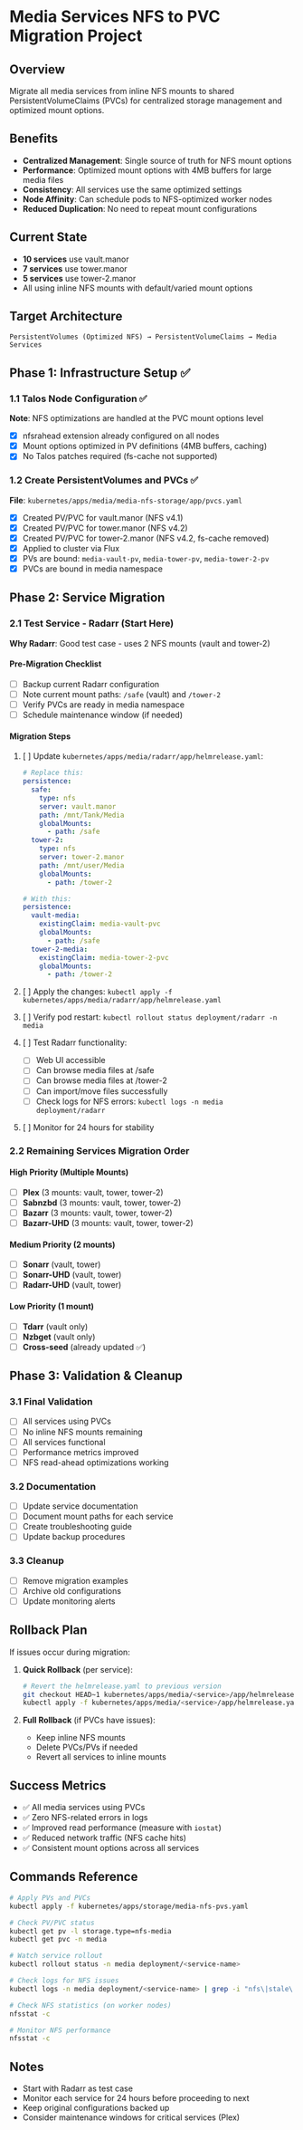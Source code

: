 # Media Services NFS to PVC Migration Project

## Overview
Migrate all media services from inline NFS mounts to shared PersistentVolumeClaims (PVCs) for centralized storage management and optimized mount options.

## Benefits
- **Centralized Management**: Single source of truth for NFS mount options
- **Performance**: Optimized mount options with 4MB buffers for large media files
- **Consistency**: All services use the same optimized settings
- **Node Affinity**: Can schedule pods to NFS-optimized worker nodes
- **Reduced Duplication**: No need to repeat mount configurations

## Current State
- **10 services** use vault.manor
- **7 services** use tower.manor
- **5 services** use tower-2.manor
- All using inline NFS mounts with default/varied mount options

## Target Architecture
```
PersistentVolumes (Optimized NFS) → PersistentVolumeClaims → Media Services
```

## Phase 1: Infrastructure Setup ✅

### 1.1 Talos Node Configuration ✅
**Note**: NFS optimizations are handled at the PVC mount options level
- [x] nfsrahead extension already configured on all nodes
- [x] Mount options optimized in PV definitions (4MB buffers, caching)
- [x] No Talos patches required (fs-cache not supported)

### 1.2 Create PersistentVolumes and PVCs ✅
**File**: `kubernetes/apps/media/media-nfs-storage/app/pvcs.yaml`
- [x] Created PV/PVC for vault.manor (NFS v4.1)
- [x] Created PV/PVC for tower.manor (NFS v4.2)
- [x] Created PV/PVC for tower-2.manor (NFS v4.2, fs-cache removed)
- [x] Applied to cluster via Flux
- [x] PVs are bound: `media-vault-pv`, `media-tower-pv`, `media-tower-2-pv`
- [x] PVCs are bound in media namespace

## Phase 2: Service Migration

### 2.1 Test Service - Radarr (Start Here)
**Why Radarr**: Good test case - uses 2 NFS mounts (vault and tower-2)

#### Pre-Migration Checklist
- [ ] Backup current Radarr configuration
- [ ] Note current mount paths: `/safe` (vault) and `/tower-2`
- [ ] Verify PVCs are ready in media namespace
- [ ] Schedule maintenance window (if needed)

#### Migration Steps
1. [ ] Update `kubernetes/apps/media/radarr/app/helmrelease.yaml`:
   ```yaml
   # Replace this:
   persistence:
     safe:
       type: nfs
       server: vault.manor
       path: /mnt/Tank/Media
       globalMounts:
         - path: /safe
     tower-2:
       type: nfs
       server: tower-2.manor
       path: /mnt/user/Media
       globalMounts:
         - path: /tower-2

   # With this:
   persistence:
     vault-media:
       existingClaim: media-vault-pvc
       globalMounts:
         - path: /safe
     tower-2-media:
       existingClaim: media-tower-2-pvc
       globalMounts:
         - path: /tower-2
   ```

2. [ ] Apply the changes: `kubectl apply -f kubernetes/apps/media/radarr/app/helmrelease.yaml`

3. [ ] Verify pod restart: `kubectl rollout status deployment/radarr -n media`

4. [ ] Test Radarr functionality:
   - [ ] Web UI accessible
   - [ ] Can browse media files at /safe
   - [ ] Can browse media files at /tower-2
   - [ ] Can import/move files successfully
   - [ ] Check logs for NFS errors: `kubectl logs -n media deployment/radarr`

5. [ ] Monitor for 24 hours for stability

### 2.2 Remaining Services Migration Order

#### High Priority (Multiple Mounts)
- [ ] **Plex** (3 mounts: vault, tower, tower-2)
- [ ] **Sabnzbd** (3 mounts: vault, tower, tower-2)
- [ ] **Bazarr** (3 mounts: vault, tower, tower-2)
- [ ] **Bazarr-UHD** (3 mounts: vault, tower, tower-2)

#### Medium Priority (2 mounts)
- [ ] **Sonarr** (vault, tower)
- [ ] **Sonarr-UHD** (vault, tower)
- [ ] **Radarr-UHD** (vault, tower)

#### Low Priority (1 mount)
- [ ] **Tdarr** (vault only)
- [ ] **Nzbget** (vault only)
- [ ] **Cross-seed** (already updated ✅)

## Phase 3: Validation & Cleanup

### 3.1 Final Validation
- [ ] All services using PVCs
- [ ] No inline NFS mounts remaining
- [ ] All services functional
- [ ] Performance metrics improved
- [ ] NFS read-ahead optimizations working

### 3.2 Documentation
- [ ] Update service documentation
- [ ] Document mount paths for each service
- [ ] Create troubleshooting guide
- [ ] Update backup procedures

### 3.3 Cleanup
- [ ] Remove migration examples
- [ ] Archive old configurations
- [ ] Update monitoring alerts

## Rollback Plan

If issues occur during migration:

1. **Quick Rollback** (per service):
   ```bash
   # Revert the helmrelease.yaml to previous version
   git checkout HEAD~1 kubernetes/apps/media/<service>/app/helmrelease.yaml
   kubectl apply -f kubernetes/apps/media/<service>/app/helmrelease.yaml
   ```

2. **Full Rollback** (if PVCs have issues):
   - Keep inline NFS mounts
   - Delete PVCs/PVs if needed
   - Revert all services to inline mounts

## Success Metrics
- ✅ All media services using PVCs
- ✅ Zero NFS-related errors in logs
- ✅ Improved read performance (measure with `iostat`)
- ✅ Reduced network traffic (NFS cache hits)
- ✅ Consistent mount options across all services

## Commands Reference

```bash
# Apply PVs and PVCs
kubectl apply -f kubernetes/apps/storage/media-nfs-pvs.yaml

# Check PV/PVC status
kubectl get pv -l storage.type=nfs-media
kubectl get pvc -n media

# Watch service rollout
kubectl rollout status -n media deployment/<service-name>

# Check logs for NFS issues
kubectl logs -n media deployment/<service-name> | grep -i "nfs\|stale\|mount"

# Check NFS statistics (on worker nodes)
nfsstat -c

# Monitor NFS performance
nfsstat -c
```

## Notes
- Start with Radarr as test case
- Monitor each service for 24 hours before proceeding to next
- Keep original configurations backed up
- Consider maintenance windows for critical services (Plex)
